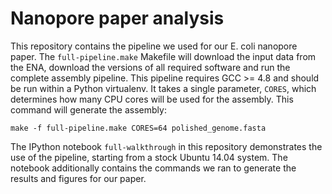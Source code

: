 Nanopore paper analysis
=======================

This repository contains the pipeline we used for our E. coli nanopore paper. The ```full-pipeline.make``` Makefile will download the input data from the ENA, download the versions of all required software and run the complete assembly pipeline. This pipeline requires GCC >= 4.8 and should be run within a Python virtualenv. It takes a single parameter, ```CORES```, which determines how many CPU cores will be used for the assembly. This command will generate the assembly:

    make -f full-pipeline.make CORES=64 polished_genome.fasta

The IPython notebook ```full-walkthrough``` in this repository demonstrates the use of the pipeline, starting from a stock Ubuntu 14.04 system. The notebook additionally contains the commands we ran to generate the results and figures for our paper.
